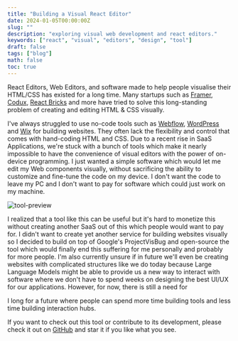```yaml
---
title: "Building a Visual React Editor"
date: 2024-01-05T00:00:00Z
slug: ""
description: "exploring visual web development and react editors."
keywords: ["react", "visual", "editors", "design", "tool"]
draft: false
tags: ["blog"]
math: false
toc: true
---
```


React Editors, Web Editors, and software made to help people visualise their HTML/CSS has existed for a long time. Many startups such as [Framer](https://www.framer.com/), [Codux](https://www.codux.com/), [React Bricks](https://reactbricks.com/) and more have tried to solve this long-standing problem of creating and editing HTML & CSS visually. 

I've always struggled to use no-code tools such as [Webflow](https://webflow.com/), [WordPress](https://wordpress.org/) and [Wix](https://www.wix.com/) for building websites. They often lack the flexibility and control that comes with hand-coding HTML and CSS. Due to a recent rise in SaaS Applications, we're stuck with a bunch of tools which make it nearly impossible to have the convenience of visual editors with the power of on-device programming. I just wanted a simple software which would let me edit my Web components visually, without sacrificing the ability to customize and fine-tune the code on my device. I don't want the code to leave my PC and I don't want to pay for software which could just work on my machine. 

![tool-preview](https://i.imgur.com/HlmOoK4.png)

I realized that a tool like this can be useful but it's hard to monetize this without creating another SaaS out of this which people would want to pay for. I didn't want to create yet another service for building websites visually so I decided to build on top of Google's ProjectVisBug and open-source the tool which would finally end this suffering for me personally and probably for more people. I'm also currently unsure if in future we'll even be creating websites with complicated structures like we do today because Large Language Models might be able to provide us a new way to interact with software where we don't have to spend weeks on designing the best UI/UX for our applications. However, for now, there is still a need for

I long for a future where people can spend more time building tools and less time building interaction hubs.

If you want to check out this tool or contribute to its development, please check it out on [GitHub](https://github.com/Underhive/visual-react-editor) and star it if you like what you see.